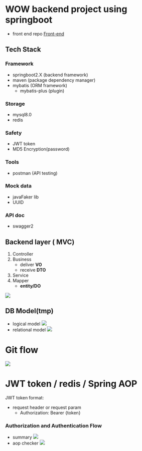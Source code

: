 # WOW backend project using springboot
* front end repo [Front-end](https://github.com/YunfanXu/wow-carRental)
## Tech Stack
### Framework
* springboot2.X (backend framework)
* maven (package dependency manager)
* mybatis (ORM framework)
  * mybatis-plus (plugin)

### Storage
* mysql8.0
* redis

### Safety
* JWT token
* MD5 Encryption(password)

### Tools
* postman (API testing)

### Mock data
* javaFaker lib
* UUID

### API doc
* swagger2

## Backend layer ( MVC)
1. Controller
3. Business 
    * deliver **VO**
    * receive **DTO**
5. Service
6. Mapper 
    * **entity/DO**

![](https://aleximgzzzz.oss-cn-shanghai.aliyuncs.com/myblog/202204281102198.png)

## DB Model(tmp)
* logical model
![](https://aleximgzzzz.oss-cn-shanghai.aliyuncs.com/lc-python/202204181551813.png)
* relational model
![](https://aleximgzzzz.oss-cn-shanghai.aliyuncs.com/lc-python/202204181555253.png)

# Git flow
![](https://aleximgzzzz.oss-cn-shanghai.aliyuncs.com/myblog/202204281212342.png)

# JWT token / redis / Spring AOP
JWT token format:
  * request header or request param
      * Authorization: Bearer {token}

### Authorization and Authentication Flow
* summary
![](https://aleximgzzzz.oss-cn-shanghai.aliyuncs.com/myblog/202204290128932.png)
* aop checker
![](https://aleximgzzzz.oss-cn-shanghai.aliyuncs.com/myblog/202204291919768.png)